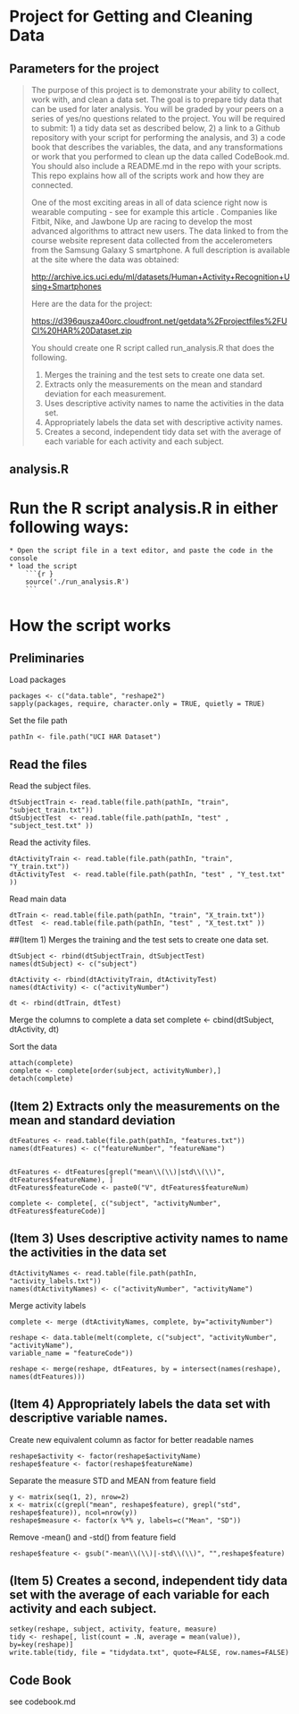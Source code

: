Project for Getting and Cleaning Data
=====================================

Parameters for the project
--------------------------

> The purpose of this project is to demonstrate your ability to collect, work with, and clean a data set. The goal is to prepare tidy data that can be used for later analysis. You will be graded by your peers on a series of yes/no questions related to the project. You will be required to submit: 1) a tidy data set as described below, 2) a link to a Github repository with your script for performing the analysis, and 3) a code book that describes the variables, the data, and any transformations or work that you performed to clean up the data called CodeBook.md. You should also include a README.md in the repo with your scripts. This repo explains how all of the scripts work and how they are connected.  
> 
> One of the most exciting areas in all of data science right now is wearable computing - see for example this article . Companies like Fitbit, Nike, and Jawbone Up are racing to develop the most advanced algorithms to attract new users. The data linked to from the course website represent data collected from the accelerometers from the Samsung Galaxy S smartphone. A full description is available at the site where the data was obtained: 
> 
> http://archive.ics.uci.edu/ml/datasets/Human+Activity+Recognition+Using+Smartphones 
> 
> Here are the data for the project: 
> 
> https://d396qusza40orc.cloudfront.net/getdata%2Fprojectfiles%2FUCI%20HAR%20Dataset.zip 
> 
> You should create one R script called run_analysis.R that does the following. 
> 
> 1. Merges the training and the test sets to create one data set.
> 2. Extracts only the measurements on the mean and standard deviation for each measurement.
> 3. Uses descriptive activity names to name the activities in the data set.
> 4. Appropriately labels the data set with descriptive activity names.
> 5. Creates a second, independent tidy data set with the average of each variable for each activity and each subject. 

analysis.R
--------------------------
# Run the R script analysis.R in either following ways:
	* Open the script file in a text editor, and paste the code in the console
	* load the script
		```{r }
		source('./run_analysis.R')
		```
# How the script works
## Preliminaries
Load packages
```{r }
packages <- c("data.table", "reshape2")
sapply(packages, require, character.only = TRUE, quietly = TRUE)
```
Set the file path
```{r }
pathIn <- file.path("UCI HAR Dataset")
```
## Read the files
Read the subject files.

```{r }
dtSubjectTrain <- read.table(file.path(pathIn, "train", "subject_train.txt"))
dtSubjectTest  <- read.table(file.path(pathIn, "test" , "subject_test.txt" ))
```
Read the activity files.
```{r }
dtActivityTrain <- read.table(file.path(pathIn, "train", "Y_train.txt"))
dtActivityTest  <- read.table(file.path(pathIn, "test" , "Y_test.txt" ))
```
Read main data
```{r }
dtTrain <- read.table(file.path(pathIn, "train", "X_train.txt"))
dtTest  <- read.table(file.path(pathIn, "test" , "X_test.txt" ))
```
##(Item 1) Merges the training and the test sets to create one data set.
```{r }
dtSubject <- rbind(dtSubjectTrain, dtSubjectTest)
names(dtSubject) <- c("subject")

dtActivity <- rbind(dtActivityTrain, dtActivityTest)
names(dtActivity) <- c("activityNumber")

dt <- rbind(dtTrain, dtTest)
```
Merge the columns to complete a data set
complete <- cbind(dtSubject, dtActivity, dt)

Sort the data
```{r }
attach(complete)
complete <- complete[order(subject, activityNumber),]
detach(complete)
```

## (Item 2) Extracts only the measurements on the mean and standard deviation
```{r }
dtFeatures <- read.table(file.path(pathIn, "features.txt"))
names(dtFeatures) <- c("featureNumber", "featureName")


dtFeatures <- dtFeatures[grepl("mean\\(\\)|std\\(\\)", dtFeatures$featureName), ]
dtFeatures$featureCode <- paste0("V", dtFeatures$featureNum)

complete <- complete[, c("subject", "activityNumber", dtFeatures$featureCode)]
```
## (Item 3) Uses descriptive activity names to name the activities in the data set
```{r }
dtActivityNames <- read.table(file.path(pathIn, "activity_labels.txt"))
names(dtActivityNames) <- c("activityNumber", "activityName")
```
Merge activity labels 
```{r }
complete <- merge (dtActivityNames, complete, by="activityNumber")

reshape <- data.table(melt(complete, c("subject", "activityNumber", "activityName"), 
variable_name = "featureCode"))

reshape <- merge(reshape, dtFeatures, by = intersect(names(reshape), names(dtFeatures)))
```
## (Item 4) Appropriately labels the data set with descriptive variable names.
Create new equivalent column as factor for better readable names
```{r }
reshape$activity <- factor(reshape$activityName)
reshape$feature <- factor(reshape$featureName)
```
Separate the measure STD and MEAN from feature field
```{r }
y <- matrix(seq(1, 2), nrow=2)
x <- matrix(c(grepl("mean", reshape$feature), grepl("std", reshape$feature)), ncol=nrow(y))
reshape$measure <- factor(x %*% y, labels=c("Mean", "SD"))
```
Remove -mean() and -std() from feature field
```{r }
reshape$feature <- gsub("-mean\\(\\)|-std\\(\\)", "",reshape$feature)
```
## (Item 5) Creates a second, independent tidy data set with the average of each variable for each activity and each subject.
```{r }
setkey(reshape, subject, activity, feature, measure)
tidy <- reshape[, list(count = .N, average = mean(value)), by=key(reshape)]
write.table(tidy, file = "tidydata.txt", quote=FALSE, row.names=FALSE)
```

Code Book
--------------------------
see codebook.md